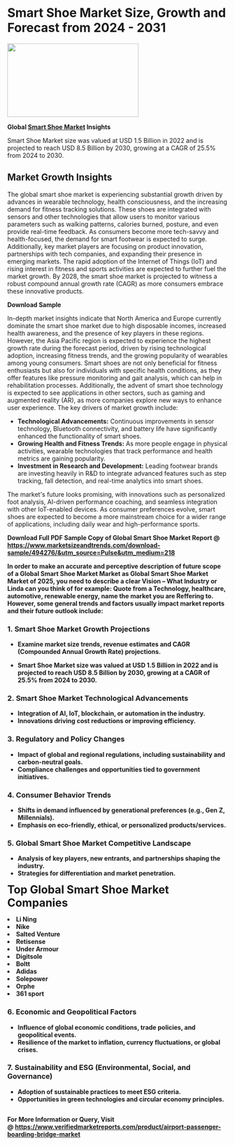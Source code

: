 <H1>Smart Shoe Market Size, Growth and Forecast from 2024 - 2031</H1><img class="aligncenter size-medium wp-image-584254" src="https://thirdeyenews.in/wp-content/uploads/2024/09/Global-Market-Research-300x168.jpeg" alt="" width="300" height="168" /><p><strong>Global&nbsp;<a href="https://www.marketsizeandtrends.com/download-sample/494276/&amp;utm_source=Pulse&amp;utm_medium=218">Smart Shoe Market</a> Insights</strong></p><p>Smart Shoe Market size was valued at USD 1.5 Billion in 2022 and is projected to reach USD 8.5 Billion by 2030, growing at a CAGR of 25.5% from 2024 to 2030.</p><p><h2>Market Growth Insights</h2> <p>The global smart shoe market is experiencing substantial growth driven by advances in wearable technology, health consciousness, and the increasing demand for fitness tracking solutions. These shoes are integrated with sensors and other technologies that allow users to monitor various parameters such as walking patterns, calories burned, posture, and even provide real-time feedback. As consumers become more tech-savvy and health-focused, the demand for smart footwear is expected to surge. Additionally, key market players are focusing on product innovation, partnerships with tech companies, and expanding their presence in emerging markets. The rapid adoption of the Internet of Things (IoT) and rising interest in fitness and sports activities are expected to further fuel the market growth. By 2028, the smart shoe market is projected to witness a robust compound annual growth rate (CAGR) as more consumers embrace these innovative products.</p> <p><strong>Download Sample</strong></p> <p>In-depth market insights indicate that North America and Europe currently dominate the smart shoe market due to high disposable incomes, increased health awareness, and the presence of key players in these regions. However, the Asia Pacific region is expected to experience the highest growth rate during the forecast period, driven by rising technological adoption, increasing fitness trends, and the growing popularity of wearables among young consumers. Smart shoes are not only beneficial for fitness enthusiasts but also for individuals with specific health conditions, as they offer features like pressure monitoring and gait analysis, which can help in rehabilitation processes. Additionally, the advent of smart shoe technology is expected to see applications in other sectors, such as gaming and augmented reality (AR), as more companies explore new ways to enhance user experience. The key drivers of market growth include: <ul> <li><strong>Technological Advancements:</strong> Continuous improvements in sensor technology, Bluetooth connectivity, and battery life have significantly enhanced the functionality of smart shoes.</li> <li><strong>Growing Health and Fitness Trends:</strong> As more people engage in physical activities, wearable technologies that track performance and health metrics are gaining popularity.</li> <li><strong>Investment in Research and Development:</strong> Leading footwear brands are investing heavily in R&D to integrate advanced features such as step tracking, fall detection, and real-time analytics into smart shoes.</li> </ul> <p>The market's future looks promising, with innovations such as personalized foot analysis, AI-driven performance coaching, and seamless integration with other IoT-enabled devices. As consumer preferences evolve, smart shoes are expected to become a more mainstream choice for a wider range of applications, including daily wear and high-performance sports.</p> <p><strong></p><p><span class=""><strong>Download Full PDF Sample Copy of Global Smart Shoe Market Report</strong> @ <a href="https://www.marketsizeandtrends.com/download-sample/494276/&amp;utm_source=Pulse&amp;utm_medium=218" target="_blank">https://www.marketsizeandtrends.com/download-sample/494276/&amp;utm_source=Pulse&amp;utm_medium=218</a></span></p><p>In order to make an accurate and perceptive description of future scope of a Global&nbsp;Smart Shoe Market Market as Global&nbsp;Smart Shoe Market Market of 2025, you need to describe a clear Vision &ndash; What Industry or Linda can you think of for example: Quote from a Technology, healthcare, automotive, renewable energy, name the market you are Reffering to. However, some general trends and factors usually impact market reports and their future outlook include:</p><h3>1.&nbsp;<strong>Smart Shoe Market Growth Projections</strong></h3><ul><li>Examine market size trends, revenue estimates and CAGR (Compounded Annual Growth Rate) projections.</li><li><p>Smart Shoe Market size was valued at USD 1.5 Billion in 2022 and is projected to reach USD 8.5 Billion by 2030, growing at a CAGR of 25.5% from 2024 to 2030.</p></li></ul><h3>2.&nbsp;<strong>Smart Shoe Market Technological Advancements</strong></h3><ul><li>Integration of AI, IoT, blockchain, or automation in the industry.</li><li>Innovations driving cost reductions or improving efficiency.</li></ul><h3>3.&nbsp;<strong>Regulatory and Policy Changes</strong></h3><ul><li>Impact of global and regional regulations, including sustainability and carbon-neutral goals.</li><li>Compliance challenges and opportunities tied to government initiatives.</li></ul><h3>4.&nbsp;<strong>Consumer Behavior Trends</strong></h3><ul><li>Shifts in demand influenced by generational preferences (e.g., Gen Z, Millennials).</li><li>Emphasis on eco-friendly, ethical, or personalized products/services.</li></ul><h3>5.&nbsp;<strong>Global Smart Shoe Market Competitive Landscape</strong></h3><ul><li>Analysis of key players, new entrants, and partnerships shaping the industry.</li><li>Strategies for differentiation and market penetration.</li></ul><p data-pm-slice="1 1 []"><span style="color: inherit; font-family: inherit; font-size: 25px;">Top Global Smart Shoe Market Companies</span></p><div class="" data-test-id=""><p><li>Li Ning</li><li> Nike</li><li> Salted Venture</li><li> Retisense</li><li> Under Armour</li><li> Digitsole</li><li> Boltt</li><li> Adidas</li><li> Solepower</li><li> Orphe</li><li> 361 sport</li></p></div><h3>6.&nbsp;<strong>Economic and Geopolitical Factors</strong></h3><ul><li>Influence of global economic conditions, trade policies, and geopolitical events.</li><li>Resilience of the market to inflation, currency fluctuations, or global crises.</li></ul><h3>7.&nbsp;<strong>Sustainability and ESG (Environmental, Social, and Governance)</strong></h3><ul><li>Adoption of sustainable practices to meet ESG criteria.</li><li>Opportunities in green technologies and circular economy principles.</li></ul><h2><strong style="font-size: 14px;">For More Information or Query, Visit @&nbsp;</strong><a style="background-color: #ffffff; font-size: 14px;" href="https://www.marketsizeandtrends.com/report/smart-shoe-market/" target="_blank">https://www.verifiedmarketreports.com/product/airport-passenger-boarding-bridge-market</a></h2>
